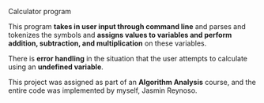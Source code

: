 Calculator program

This program **takes in user input through command line** and parses and tokenizes the symbols and **assigns values to variables and perform addition, subtraction, and multiplication** on these variables. 

There is **error handling** in the situation that the user attempts to calculate using an **undefined variable**.

This project was assigned as part of an **Algorithm Analysis** course, and the entire code was implemented by myself, Jasmin Reynoso.

